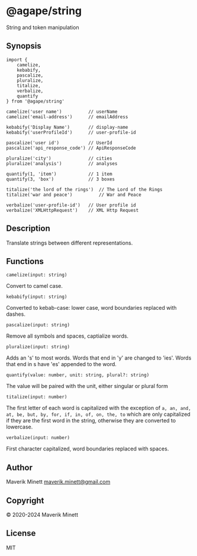 # @agape/string

String and token manipulation

## Synopsis

```
import { 
    camelize,
    kebabify, 
    pascalize, 
    pluralize, 
    titalize, 
    verbalize,
    quantify
} from '@agape/string'

camelize('user name')          // userName
camelize('email-address')      // emailAddress

kebabify('Display Name')       // display-name
kebabify('userProfileId')      // user-profile-id

pascalize('user id')           // UserId
pascalize('api_response_code') // ApiResponseCode

pluralize('city')              // cities
pluralize('analysis')          // analyses

quantify(1, 'item')            // 1 item
quantify(3, 'box')             // 3 boxes

titalize('the lord of the rings')  // The Lord of the Rings
titalize('war and peace')          // War and Peace

verbalize('user-profile-id')   // User profile id
verbalize('XMLHttpRequest')    // XML Http Request
```

## Description

Translate strings between different representations.

## Functions

`camelize(input: string)`

Convert to camel case.

`kebabify(input: string)`

Converted to kebab-case: lower case, word boundaries replaced with dashes. 

`pascalize(input: string)`

Remove all symbols and spaces, captialize words.

`pluralize(input: string)`

Adds an 's' to most words. Words that end in 'y' are changed to 'ies'. 
Words that end in s have 'es' appended to the word.

`quantify(value: number, unit: string, plural?: string)`

The value will be paired with the unit, either singular or plural form

`titalize(input: number)`

The first letter of each word is capitalized with the exception of
`a, an, and, at, be, but, by, for, if, in, of, on, the, to` which are only 
capitalized if they are the first word in the string, otherwise they 
are converted to lowercase.

`verbalize(input: number)`

First character capitalized, word boundaries replaced with spaces.


## Author

Maverik Minett  maverik.minett@gmail.com


## Copyright

© 2020-2024 Maverik Minett

## License

MIT
